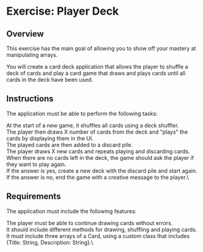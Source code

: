 # Exercise: Player Deck

## Overview
This exercise has the main goal of allowing you to show off your mastery at manipulating arrays.

You will create a card deck application that allows the player to shuffle a deck of cards and play a card game that draws and plays cards until all cards in the deck have been used.

## Instructions
The application must be able to perform the following tasks:

At the start of a new game, it shuffles all cards using a deck shuffler.\
The player then draws X number of cards from the deck and "plays" the cards by displaying them in the UI.\
The played cards are then added to a discard pile.\
The player draws X new cards and repeats playing and discarding cards.\
When there are no cards left in the deck, the game should ask the player if they want to play again.\
If the answer is yes, create a new deck with the discard pile and start again.\
If the answer is no, end the game with a creative message to the player.\

## Requirements
The application must include the following features:

The player must be able to continue drawing cards without errors.\
It should include different methods for drawing, shuffling and playing cards.\
It must include three arrays of a Card, using a custom class that includes {Title: String, Description: String}.\
